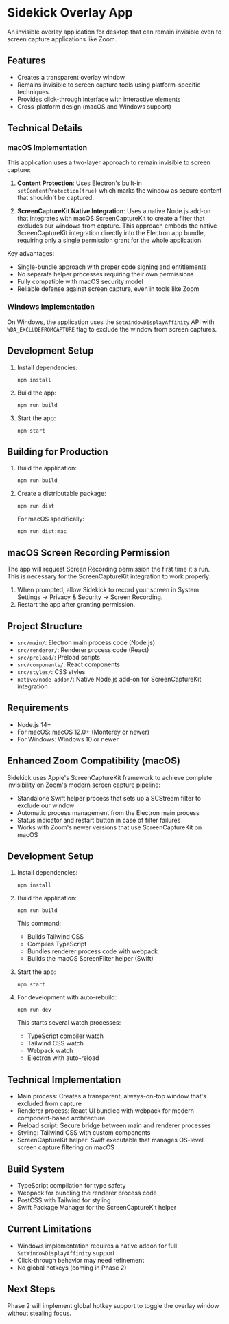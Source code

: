 # Sidekick Overlay App

An invisible overlay application for desktop that can remain invisible even to screen capture applications like Zoom.

## Features

- Creates a transparent overlay window
- Remains invisible to screen capture tools using platform-specific techniques
- Provides click-through interface with interactive elements
- Cross-platform design (macOS and Windows support)

## Technical Details

### macOS Implementation

This application uses a two-layer approach to remain invisible to screen capture:

1. **Content Protection**: Uses Electron's built-in `setContentProtection(true)` which marks the window as secure content that shouldn't be captured.

2. **ScreenCaptureKit Native Integration**: Uses a native Node.js add-on that integrates with macOS ScreenCaptureKit to create a filter that excludes our windows from capture. This approach embeds the native ScreenCaptureKit integration directly into the Electron app bundle, requiring only a single permission grant for the whole application.

Key advantages:
- Single-bundle approach with proper code signing and entitlements
- No separate helper processes requiring their own permissions
- Fully compatible with macOS security model
- Reliable defense against screen capture, even in tools like Zoom

### Windows Implementation

On Windows, the application uses the `SetWindowDisplayAffinity` API with `WDA_EXCLUDEFROMCAPTURE` flag to exclude the window from screen captures.

## Development Setup

1. Install dependencies:
   ```
   npm install
   ```

2. Build the app:
   ```
   npm run build
   ```

3. Start the app:
   ```
   npm start
   ```

## Building for Production

1. Build the application:
   ```
   npm run build
   ```

2. Create a distributable package:
   ```
   npm run dist
   ```

   For macOS specifically:
   ```
   npm run dist:mac
   ```

## macOS Screen Recording Permission

The app will request Screen Recording permission the first time it's run. This is necessary for the ScreenCaptureKit integration to work properly.

1. When prompted, allow Sidekick to record your screen in System Settings → Privacy & Security → Screen Recording.
2. Restart the app after granting permission.

## Project Structure

- `src/main/`: Electron main process code (Node.js)
- `src/renderer/`: Renderer process code (React)
- `src/preload/`: Preload scripts
- `src/components/`: React components
- `src/styles/`: CSS styles
- `native/node-addon/`: Native Node.js add-on for ScreenCaptureKit integration

## Requirements

- Node.js 14+
- For macOS: macOS 12.0+ (Monterey or newer)
- For Windows: Windows 10 or newer

## Enhanced Zoom Compatibility (macOS)

Sidekick uses Apple's ScreenCaptureKit framework to achieve complete invisibility on Zoom's modern screen capture pipeline:

- Standalone Swift helper process that sets up a SCStream filter to exclude our window
- Automatic process management from the Electron main process
- Status indicator and restart button in case of filter failures
- Works with Zoom's newer versions that use ScreenCaptureKit on macOS

## Development Setup

1. Install dependencies:
   ```
   npm install
   ```

2. Build the application:
   ```
   npm run build
   ```
   This command:
   - Builds Tailwind CSS
   - Compiles TypeScript
   - Bundles renderer process code with webpack
   - Builds the macOS ScreenFilter helper (Swift)

3. Start the app:
   ```
   npm start
   ```

4. For development with auto-rebuild:
   ```
   npm run dev
   ```
   This starts several watch processes:
   - TypeScript compiler watch
   - Tailwind CSS watch
   - Webpack watch
   - Electron with auto-reload

## Technical Implementation

- Main process: Creates a transparent, always-on-top window that's excluded from capture
- Renderer process: React UI bundled with webpack for modern component-based architecture
- Preload script: Secure bridge between main and renderer processes
- Styling: Tailwind CSS with custom components
- ScreenCaptureKit helper: Swift executable that manages OS-level screen capture filtering on macOS

## Build System

- TypeScript compilation for type safety
- Webpack for bundling the renderer process code
- PostCSS with Tailwind for styling
- Swift Package Manager for the ScreenCaptureKit helper

## Current Limitations

- Windows implementation requires a native addon for full `SetWindowDisplayAffinity` support
- Click-through behavior may need refinement
- No global hotkeys (coming in Phase 2)

## Next Steps

Phase 2 will implement global hotkey support to toggle the overlay window without stealing focus. 